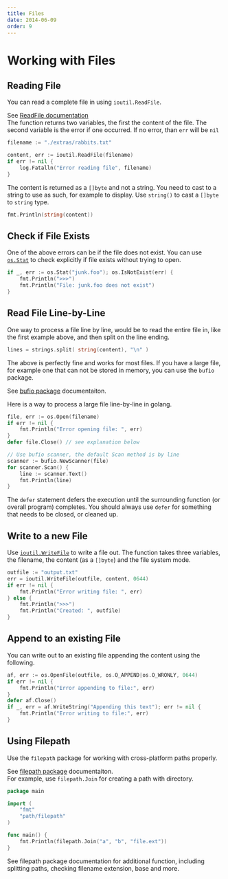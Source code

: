 ```yaml
---
title: Files
date: 2014-06-09
order: 9
---
```


# Working with Files

## Reading File

You can read a complete file in using `ioutil.ReadFile`. <div class="sidenote">See [ReadFile documentation](https://golang.org/pkg/io/ioutil/#ReadFile)</div> The function returns two variables, the first the content of the file. The second variable is the error if one occurred. If no error, than `err` will be `nil`

```go
filename := "./extras/rabbits.txt"

content, err := ioutil.ReadFile(filename)
if err != nil {
	log.Fatalln("Error reading file", filename)
}
```

The content is returned as a `[]byte` and not a string. You need to cast to a string to use as such, for example to display. Use `string()` to cast a `[]byte` to `string` type.

```go
fmt.Println(string(content))
```

## Check if File Exists

One of the above errors can be if the file does not exist. You can use [`os.Stat`](https://golang.org/pkg/os/#Stat) to check explicitly if file exists without trying to open.

```go
if _, err := os.Stat("junk.foo"); os.IsNotExist(err) {
	fmt.Println(">>>")
	fmt.Println("File: junk.foo does not exist")
}
```

## Read File Line-by-Line

One way to process a file line by line, would be to read the entire file in, like the first example above, and then split on the line ending.

```go
lines = strings.split( string(content), "\n" )
```

The above is perfectly fine and works for most files. If you have a  large file, for example one that can not be stored in memory, you can use the `bufio` package. <div class="sidenote"><div class="sidenote">See [bufio package](https://golang.org/pkg/bufio) documentaiton.</div>

Here is a way to process a large file line-by-line in golang.

```go
file, err := os.Open(filename)
if err != nil {
	fmt.Println("Error opening file: ", err)
}
defer file.Close() // see explanation below

// Use bufio scanner, the default Scan method is by line
scanner := bufio.NewScanner(file)
for scanner.Scan() {
	line := scanner.Text()
	fmt.Println(line)
}
```

The `defer` statement defers the execution until the surrounding function (or overall program) completes. You should always use `defer` for something that needs to be closed, or cleaned up.

## Write to a new File

Use [`ioutil.WriteFile`](https://golang.org/pkg/io/ioutil/#WriteFile) to write a file out. The function takes three variables, the filename, the content (as a `[]byte`) and the file system mode.

```go
outfile := "output.txt"
err = ioutil.WriteFile(outfile, content, 0644)
if err != nil {
	fmt.Println("Error writing file: ", err)
} else {
	fmt.Println(">>>")
	fmt.Println("Created: ", outfile)
}
```

## Append to an existing File

You can write out to an existing file appending the content using the following.

```go
af, err := os.OpenFile(outfile, os.O_APPEND|os.O_WRONLY, 0644)
if err != nil {
	fmt.Println("Error appending to file:", err)
}
defer af.Close()
if _, err = af.WriteString("Appending this text"); err != nil {
	fmt.Println("Error writing to file:", err)
}
```


## Using Filepath


Use the `filepath` package for working with cross-platform paths properly. <div class="sidenote">See [filepath package](https://golang.org/pkg/path/filepath/) documentaiton.</div> For example, use `filepath.Join` for creating a path with directory.

```go
package main

import (
    "fmt"
    "path/filepath"
)

func main() {
    fmt.Println(filepath.Join("a", "b", "file.ext"))
}
```

See filepath package documentation for additional function, including splitting paths, checking filename extension, base and more.
